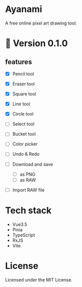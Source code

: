 # Ayanami
A free online pixel art drawing tool.

# 🚧 Version 0.1.0
## features
- [x] Pencil tool
- [x] Eraser tool
- [x] Square tool
- [x] Line tool
- [x] Circle tool
- [ ] Select tool
- [ ] Bucket tool
- [ ] Color picker
- [ ] Undo & Redo
- [ ] Download and save
  - [ ] as PNG
  - [ ] as RAW
- [ ] Import RAW file
      


# Tech stack
- Vue3.5
- Pinia
- TypeScript
- RxJS
- Vite

# License
Licensed under the MIT License.
